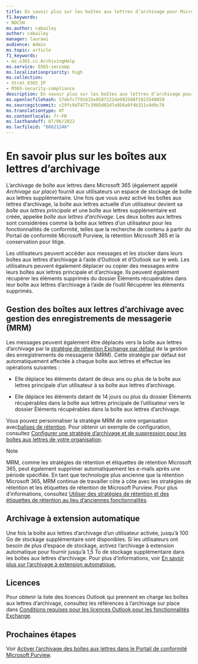 ```yaml
---
title: En savoir plus sur les boîtes aux lettres d’archivage pour Microsoft Purview
f1.keywords:
- NOCSH
ms.author: cabailey
author: cabailey
manager: laurawi
audience: Admin
ms.topic: article
f1_keywords:
- ms.o365.cc.ArchivingHelp
ms.service: O365-seccomp
ms.localizationpriority: high
ms.collection:
- Strat_O365_IP
- M365-security-compliance
description: En savoir plus sur les boîtes aux lettres d’archivage pour fournir un stockage de boîtes aux lettres supplémentaire.
ms.openlocfilehash: 57de7c7791615e8587222de992588f1923348059
ms.sourcegitcommit: c29fc9d7477c3985d02d7a956a9f4b311c4d9c76
ms.translationtype: HT
ms.contentlocale: fr-FR
ms.lasthandoff: 07/06/2022
ms.locfileid: "66621246"
---
```

# <a name="learn-about-archive-mailboxes"></a>En savoir plus sur les boîtes aux lettres d’archivage

L’archivage de boîte aux lettres dans Microsoft 365 (également appelé *Archivage sur place*) fournit aux utilisateurs un espace de stockage de boîte aux lettres supplémentaire. Une fois que vous avez activé les boîtes aux lettres d’archivage, la boîte aux lettres actuelle d’un utilisateur devient sa *boîte aux lettres principale* et une boîte aux lettres supplémentaire est créée, appelée *boîte aux lettres d’archivage*. Les deux boîtes aux lettres sont considérées comme la boîte aux lettres d’un utilisateur pour les fonctionnalités de conformité, telles que la recherche de contenu à partir du Portail de conformité Microsoft Purview, la rétention Microsoft 365 et la conservation pour litige.

Les utilisateurs peuvent accéder aux messages et les stocker dans leurs boîtes aux lettres d’archivage à l’aide d’Outlook et d’Outlook sur le web. Les utilisateurs peuvent également déplacer ou copier des messages entre leurs boîtes aux lettres principale et d’archivage. Ils peuvent également récupérer les éléments supprimés du dossier Éléments récupérables dans leur boîte aux lettres d’archivage à l’aide de l’outil Récupérer les éléments supprimés.

## <a name="managing-archive-mailboxes-with-messaging-records-management-mrm"></a>Gestion des boîtes aux lettres d’archivage avec gestion des enregistrements de messagerie (MRM)

Les messages peuvent également être déplacés vers la boîte aux lettres d’archivage par la [stratégie de rétention Exchange par défaut](/exchange/security-and-compliance/messaging-records-management/default-retention-policy) de la gestion des enregistrements de messagerie (MRM). Cette stratégie par défaut est automatiquement affectée à chaque boîte aux lettres et effectue les opérations suivantes :

  - Elle déplace les éléments datant de deux ans ou plus de la boîte aux lettres principale d’un utilisateur à sa boîte aux lettres d’archivage.

  - Elle déplace les éléments datant de 14 jours ou plus du dossier Éléments récupérables dans la boîte aux lettres principale de l’utilisateur vers le dossier Éléments récupérables dans la boîte aux lettres d’archivage.

Vous pouvez personnaliser la stratégie MRM de votre organisation avec[balises de rétention](/exchange/security-and-compliance/messaging-records-management/retention-tags-and-policies). Pour obtenir un exemple de configuration, consultez [Configurer une stratégie d’archivage et de suppression pour les boîtes aux lettres de votre organisation](set-up-an-archive-and-deletion-policy-for-mailboxes.md).

> [!NOTE]
> MRM, comme les stratégies de rétention et étiquettes de rétention Microsoft 365, peut également supprimer automatiquement les e-mails après une période spécifiée. En tant que technologie plus ancienne que la rétention Microsoft 365, MRM continue de travailler côte à côte avec les stratégies de rétention et les étiquettes de rétention de Microsoft Purview. Pour plus d’informations, consultez [Utiliser des stratégies de rétention et des étiquettes de rétention au lieu d’anciennes fonctionnalités](retention.md#use-retention-policies-and-retention-labels-instead-of-older-features).

## <a name="auto-expanding-archiving"></a>Archivage à extension automatique 

Une fois la boîte aux lettres d’archivage d’un utilisateur activée, jusqu’à 100 Go de stockage supplémentaire sont disponibles. Si les utilisateurs ont besoin de plus d’espace de stockage, activez l’archivage à extension automatique pour fournir jusqu’à 1,5 To de stockage supplémentaire dans les boîtes aux lettres d’archivage. Pour plus d’informations, voir [En savoir plus sur l’archivage à extension automatique.](autoexpanding-archiving.md)

## <a name="licensing"></a>Licences

Pour obtenir la liste des licences Outlook qui prennent en charge les boîtes aux lettres d’archivage, consultez les références à l’archivage sur place dans [Conditions requises pour les licences Outlook pour les fonctionnalités Exchange](https://support.microsoft.com/office/46b6b7c5-c3ca-43e5-8424-1e2807917c99).

## <a name="next-steps"></a>Prochaines étapes

Voir [Activer l’archivage des boîtes aux lettres dans le Portail de conformité Microsoft Purview](enable-archive-mailboxes.md).
